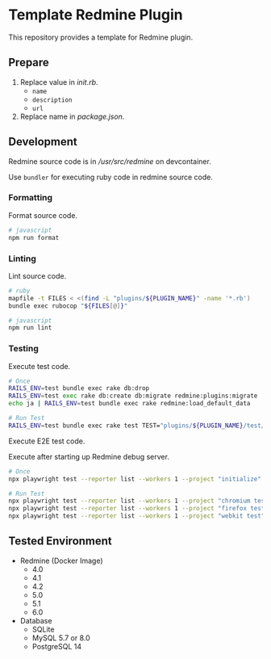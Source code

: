 # Template Redmine Plugin

This repository provides a template for Redmine plugin.

## Prepare

1. Replace value in *init.rb*.
   * `name`
   * `description`
   * `url`
2. Replace name in *package.json*.

## Development

Redmine source code is in */usr/src/redmine* on devcontainer.

Use `bundler` for executing ruby code in redmine source code.

### Formatting

Format source code.

```sh
# javascript
npm run format
```

### Linting

Lint source code.

```sh
# ruby
mapfile -t FILES < <(find -L "plugins/${PLUGIN_NAME}" -name '*.rb')
bundle exec rubocop "${FILES[@]}"

# javascript
npm run lint
```

### Testing

Execute test code.

```sh
# Once
RAILS_ENV=test bundle exec rake db:drop
RAILS_ENV=test exec rake db:create db:migrate redmine:plugins:migrate
echo ja | RAILS_ENV=test bundle exec rake redmine:load_default_data

# Run Test
RAILS_ENV=test bundle exec rake test TEST="plugins/${PLUGIN_NAME}/test/**/*_test.rb"
```

Execute E2E test code.

Execute after starting up Redmine debug server.

```sh
# Once
npx playwright test --reporter list --workers 1 --project "initialize"

# Run Test
npx playwright test --reporter list --workers 1 --project "chromium test"
npx playwright test --reporter list --workers 1 --project "firefox test"
npx playwright test --reporter list --workers 1 --project "webkit test"
```

## Tested Environment

* Redmine (Docker Image)
  * 4.0
  * 4.1
  * 4.2
  * 5.0
  * 5.1
  * 6.0
* Database
  * SQLite
  * MySQL 5.7 or 8.0
  * PostgreSQL 14
